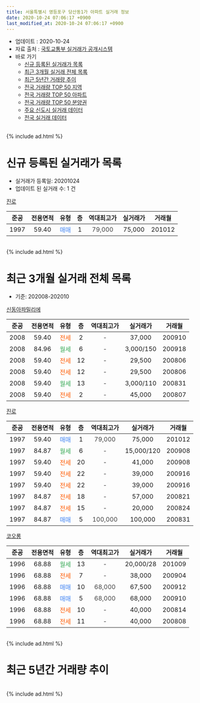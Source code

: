 ```yaml
---
title: 서울특별시 영등포구 당산동1가 아파트 실거래 정보
date: 2020-10-24 07:06:17 +0900
last_modified_at: 2020-10-24 07:06:17 +0900
---
```


* 업데이트 : 2020-10-24
* 자료 출처 : [국토교통부 실거래가 공개시스템](http://rt.molit.go.kr)
* 바로 가기
    * [신규 등록된 실거래가 목록](#신규-등록된-실거래가-목록)
    * [최근 3개월 실거래 전체 목록](#최근-3개월-실거래-전체-목록)
    * [최근 5년간 거래량 추이](#최근-5년간-거래량-추이)
    * [전국 거래량 TOP 50 지역](https://inasie.github.io/apt-trade-info/최근-3개월-전국에서-가장-거래가-많이-발생한-지역)
    * [전국 거래량 TOP 50 아파트](https://inasie.github.io/apt-trade-info/최근-3개월-전국에서-가장-거래가-많이-발생한-아파트)
    * [전국 거래량 TOP 50 분양권](https://inasie.github.io/apt-trade-info/최근-3개월-전국에서-가장-거래가-많이-발생한-분양권)
    * [주요 신도시 실거래 데이터](https://inasie.github.io/apt-trade-info/주요-신도시)
    * [전국 실거래 데이터](https://inasie.github.io/apt-trade-info/전국)
<br>
{% include ad.html %}
<br>

# 신규 등록된 실거래가 목록
* 실거래가 등록일: 20201024
* 업데이트 된 실거래 수: 1 건


[진로](https://search.naver.com/search.naver?query=%EC%84%9C%EC%9A%B8%ED%8A%B9%EB%B3%84%EC%8B%9C+%EC%98%81%EB%93%B1%ED%8F%AC%EA%B5%AC+%EB%8B%B9%EC%82%B0%EB%8F%991%EA%B0%80+%EC%A7%84%EB%A1%9C)

|준공|전용면적|유형|층|역대최고가|실거래가|거래월|
|:---:|:---:|:---:|:---:|:---:|:---:|:---:|
|1997|59.40|<span style="color:#4285f3">매매</span>|1|<span style="color:#444444">79,000</span>|75,000|201012|


<br>
{% include ad.html %}
<br>

# 최근 3개월 실거래 전체 목록
* 기준: 202008-202010


[신동아파밀리에](https://search.naver.com/search.naver?query=%EC%84%9C%EC%9A%B8%ED%8A%B9%EB%B3%84%EC%8B%9C+%EC%98%81%EB%93%B1%ED%8F%AC%EA%B5%AC+%EB%8B%B9%EC%82%B0%EB%8F%991%EA%B0%80+%EC%8B%A0%EB%8F%99%EC%95%84%ED%8C%8C%EB%B0%80%EB%A6%AC%EC%97%90)

|준공|전용면적|유형|층|역대최고가|실거래가|거래월|
|:---:|:---:|:---:|:---:|:---:|:---:|:---:|
|2008|59.40|<span style="color:#ff5a00">전세</span>|2|<span style="color:#444444">-</span>|37,000|200910|
|2008|84.96|<span style="color:#34a853">월세</span>|6|<span style="color:#444444">-</span>|3,000/150|200918|
|2008|59.40|<span style="color:#ff5a00">전세</span>|12|<span style="color:#444444">-</span>|29,500|200806|
|2008|59.40|<span style="color:#ff5a00">전세</span>|12|<span style="color:#444444">-</span>|29,500|200806|
|2008|59.40|<span style="color:#34a853">월세</span>|13|<span style="color:#444444">-</span>|3,000/110|200831|
|2008|59.40|<span style="color:#ff5a00">전세</span>|2|<span style="color:#444444">-</span>|45,000|200807|

[진로](https://search.naver.com/search.naver?query=%EC%84%9C%EC%9A%B8%ED%8A%B9%EB%B3%84%EC%8B%9C+%EC%98%81%EB%93%B1%ED%8F%AC%EA%B5%AC+%EB%8B%B9%EC%82%B0%EB%8F%991%EA%B0%80+%EC%A7%84%EB%A1%9C)

|준공|전용면적|유형|층|역대최고가|실거래가|거래월|
|:---:|:---:|:---:|:---:|:---:|:---:|:---:|
|1997|59.40|<span style="color:#4285f3">매매</span>|1|<span style="color:#444444">79,000</span>|75,000|201012|
|1997|84.87|<span style="color:#34a853">월세</span>|6|<span style="color:#444444">-</span>|15,000/120|200908|
|1997|59.40|<span style="color:#ff5a00">전세</span>|20|<span style="color:#444444">-</span>|41,000|200908|
|1997|59.40|<span style="color:#ff5a00">전세</span>|22|<span style="color:#444444">-</span>|39,000|200916|
|1997|59.40|<span style="color:#ff5a00">전세</span>|22|<span style="color:#444444">-</span>|39,000|200916|
|1997|84.87|<span style="color:#ff5a00">전세</span>|18|<span style="color:#444444">-</span>|57,000|200821|
|1997|84.87|<span style="color:#ff5a00">전세</span>|15|<span style="color:#444444">-</span>|20,000|200824|
|1997|84.87|<span style="color:#4285f3">매매</span>|5|<span style="color:#444444">100,000</span>|100,000|200831|

[코오롱](https://search.naver.com/search.naver?query=%EC%84%9C%EC%9A%B8%ED%8A%B9%EB%B3%84%EC%8B%9C+%EC%98%81%EB%93%B1%ED%8F%AC%EA%B5%AC+%EB%8B%B9%EC%82%B0%EB%8F%991%EA%B0%80+%EC%BD%94%EC%98%A4%EB%A1%B1)

|준공|전용면적|유형|층|역대최고가|실거래가|거래월|
|:---:|:---:|:---:|:---:|:---:|:---:|:---:|
|1996|68.88|<span style="color:#34a853">월세</span>|13|<span style="color:#444444">-</span>|20,000/28|201009|
|1996|68.88|<span style="color:#ff5a00">전세</span>|7|<span style="color:#444444">-</span>|38,000|200904|
|1996|68.88|<span style="color:#4285f3">매매</span>|10|<span style="color:#444444">68,000</span>|67,500|200912|
|1996|68.88|<span style="color:#4285f3">매매</span>|5|<span style="color:#444444">68,000</span>|68,000|200910|
|1996|68.88|<span style="color:#ff5a00">전세</span>|10|<span style="color:#444444">-</span>|40,000|200814|
|1996|68.88|<span style="color:#ff5a00">전세</span>|11|<span style="color:#444444">-</span>|40,000|200808|


<br>
{% include ad.html %}
<br>

# 최근 5년간 거래량 추이


<div style="width:100%;">
    <canvas id="deal_progress" height="200"></canvas>
</div>

<script>
new Chart(document.getElementById("deal_progress"), {
    type: 'line',
    data: {
        labels: ['201510','201511','201512','201601','201602','201603','201604','201605','201606','201607','201608','201609','201610','201611','201612','201701','201702','201703','201704','201705','201706','201707','201708','201709','201710','201711','201712','201801','201802','201803','201804','201805','201806','201807','201808','201809','201810','201811','201812','201901','201902','201903','201904','201905','201906','201907','201908','201909','201910','201911','201912','202001','202002','202003','202004','202005','202006','202007','202008','202009','202010'],
        datasets: [{
            label: '매매',
            pointRadius: 1,
            data: [11, 1, 4, 2, 2, 11, 5, 3, 6, 5, 3, 4, 3, 0, 1, 1, 6, 1, 0, 8, 7, 5, 0, 5, 3, 5, 6, 10, 4, 1, 3, 5, 4, 1, 5, 3, 0, 1, 1, 1, 1, 0, 0, 1, 0, 3, 2, 2, 4, 8, 4, 7, 7, 1, 0, 1, 5, 1, 1, 2, 1],
            borderColor: "rgba(255, 201, 14, 1)",
            backgroundColor: "rgba(255, 201, 14, 0.5)",
            fill: false,
            lineTension: 0
        },{
            label: '전월세',
            pointRadius: 1,
            data: [9, 8, 10, 10, 9, 10, 8, 3, 6, 8, 8, 6, 7, 3, 11, 4, 14, 4, 3, 2, 6, 4, 5, 9, 9, 8, 17, 7, 7, 13, 7, 3, 12, 3, 5, 10, 9, 7, 9, 4, 4, 4, 5, 2, 3, 4, 4, 3, 10, 6, 9, 8, 10, 9, 8, 5, 6, 11, 8, 7, 1],
            borderColor: "rgba(0, 141, 185, 1)",
            backgroundColor: "rgba(0, 141, 185, 0.5)",
            fill: false,
            lineTension: 0
        }
        ]
    },
    options: {
        responsive: true,
        title: {
            display: false
        },
        tooltips: {
            mode: 'index',
            intersect: false
        },
        hover: {
            mode: 'nearest',
            intersect: true
        },
        scales: {
            xAxes: [{
                display: true,
                scaleLabel: {
                    display: true,
                    labelString: '년/월'
                }
            }],
            yAxes: [{
                display: true,
                ticks: {
                    suggestedMin: 0,
                },
                scaleLabel: {
                    display: true,
                    labelString: '실거래 수'
                }
            }]
        }
    }
});

</script>


<br>
{% include ad.html %}
<br>

